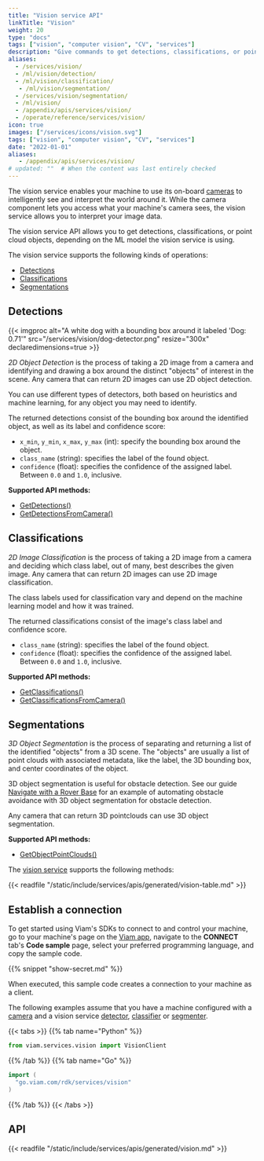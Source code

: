 ```yaml
---
title: "Vision service API"
linkTitle: "Vision"
weight: 20
type: "docs"
tags: ["vision", "computer vision", "CV", "services"]
description: "Give commands to get detections, classifications, or point cloud objects, depending on the ML model the vision service is using."
aliases:
  - /services/vision/
  - /ml/vision/detection/
  - /ml/vision/classification/
   - /ml/vision/segmentation/
  - /services/vision/segmentation/
  - /ml/vision/
  - /appendix/apis/services/vision/
  - /operate/reference/services/vision/
icon: true
images: ["/services/icons/vision.svg"]
tags: ["vision", "computer vision", "CV", "services"]
date: "2022-01-01"
aliases:
   - /appendix/apis/services/vision/
# updated: ""  # When the content was last entirely checked
---
```


The vision service enables your machine to use its on-board [cameras](/operate/reference/components/camera/) to intelligently see and interpret the world around it.
While the camera component lets you access what your machine's camera sees, the vision service allows you to interpret your image data.

The vision service API allows you to get detections, classifications, or point cloud objects, depending on the ML model the vision service is using.

The vision service supports the following kinds of operations:

- [Detections](#detections)
- [Classifications](#classifications)
- [Segmentations](#segmentations)

## Detections

<div class="td-max-width-on-larger-screens">
  <div class="alignright" >
    {{< imgproc alt="A white dog with a bounding box around it labeled 'Dog: 0.71'" src="/services/vision/dog-detector.png" resize="300x" declaredimensions=true >}}
  </div>
</div>

_2D Object Detection_ is the process of taking a 2D image from a camera and identifying and drawing a box around the distinct "objects" of interest in the scene.
Any camera that can return 2D images can use 2D object detection.

You can use different types of detectors, both based on heuristics and machine learning, for any object you may need to identify.

The returned detections consist of the bounding box around the identified object, as well as its label and confidence score:

- `x_min`, `y_min`, `x_max`, `y_max` (int): specify the bounding box around the object.
- `class_name` (string): specifies the label of the found object.
- `confidence` (float): specifies the confidence of the assigned label.
  Between `0.0` and `1.0`, inclusive.

**Supported API methods:**

- [GetDetections()](/dev/reference/apis/services/vision/#getdetections)
- [GetDetectionsFromCamera()](/dev/reference/apis/services/vision/#getdetectionsfromcamera)

## Classifications

_2D Image Classification_ is the process of taking a 2D image from a camera and deciding which class label, out of many, best describes the given image.
Any camera that can return 2D images can use 2D image classification.

The class labels used for classification vary and depend on the machine learning model and how it was trained.

The returned classifications consist of the image's class label and confidence score.

- `class_name` (string): specifies the label of the found object.
- `confidence` (float): specifies the confidence of the assigned label.
  Between `0.0` and `1.0`, inclusive.

**Supported API methods:**

- [GetClassifications()](/dev/reference/apis/services/vision/#getclassifications)
- [GetClassificationsFromCamera()](/dev/reference/apis/services/vision/#getclassificationsfromcamera)

## Segmentations

_3D Object Segmentation_ is the process of separating and returning a list of the identified "objects" from a 3D scene.
The "objects" are usually a list of point clouds with associated metadata, like the label, the 3D bounding box, and center coordinates of the object.

3D object segmentation is useful for obstacle detection.
See our guide [Navigate with a Rover Base](/tutorials/services/navigate-with-rover-base/#next-steps-automate-obstacle-detection) for an example of automating obstacle avoidance with 3D object segmentation for obstacle detection.

Any camera that can return 3D pointclouds can use 3D object segmentation.

**Supported API methods:**

- [GetObjectPointClouds()](/dev/reference/apis/services/vision/#getobjectpointclouds)

The [vision service](/operate/reference/services/vision/) supports the following methods:

{{< readfile "/static/include/services/apis/generated/vision-table.md" >}}

## Establish a connection

To get started using Viam's SDKs to connect to and control your machine, go to your machine's page on the [Viam app](https://app.viam.com), navigate to the **CONNECT** tab's **Code sample** page, select your preferred programming language, and copy the sample code.

{{% snippet "show-secret.md" %}}

When executed, this sample code creates a connection to your machine as a client.

The following examples assume that you have a machine configured with a [camera](/operate/reference/components/camera/) and a vision service [detector](/dev/reference/apis/services/vision/#detections), [classifier](/dev/reference/apis/services/vision/#classifications) or [segmenter](/dev/reference/apis/services/vision/#segmentations).

{{< tabs >}}
{{% tab name="Python" %}}

```python
from viam.services.vision import VisionClient
```

{{% /tab %}}
{{% tab name="Go" %}}

```go
import (
  "go.viam.com/rdk/services/vision"
)
```

{{% /tab %}}
{{< /tabs >}}

## API

{{< readfile "/static/include/services/apis/generated/vision.md" >}}
